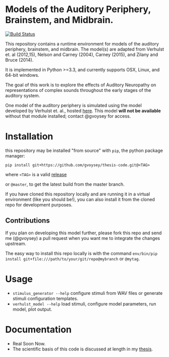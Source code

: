 # Models of the Auditory Periphery, Brainstem, and Midbrain. 
[![Build Status](https://travis-ci.org/gvoysey/thesis-code.svg?branch=master)](https://travis-ci.org/gvoysey/thesis-code)

This repository contains a runtime environment for models of the auditory periphery, brainstem, and midbrain. 
The model(s) are adapted from Verhulst et. al (2012,15), Nelson and Carney (2004), Carney (2015), and Zilany and Bruce (2014).   

It is implemented in Python >=3.3, and currently supports OSX, Linux, and 64-bit windows. 

The goal of this work is to explore the effects of Auditory Neuropathy on representations of complex sounds throughout
the early stages of the auditory system. 

One model of the auditory periphery is simulated using the model developed by Verhulst et. al., hosted [here](https://github.com/AuditoryBiophysicsLab/verhulst-model-core).
This model **will not be available** without that module installed; contact @gvoysey for access. 


# Installation 
this repository may be installed "from source" with `pip`, the python package manager: 
```
pip install git+https://github.com/gvoysey/thesis-code.git@<TAG>
```
where `<TAG>` is a valid [release](https://github.com/gvoysey/thesis-code/releases)

or `@master`, to get the latest build from the master branch.  

If you have cloned this repository locally and are running it in a virtual environment (like you should be!), 
you can also install it from the cloned repo for development purposes.  

## Contributions
If you plan on developing this model further, please fork this repo and send me (@gvoysey) a pull request when you want me to integrate the changes upstream.  

The easy way to install this repo locally is with the command 
`env/bin/pip install git+file:///path/to/your/git/repo@mybranch` or `@mytag`. 

# Usage
 - `stimulus_generator --help` configure stimuli from WAV files or generate stimuli configuration templates.
 - `verhulst_model --help` load stimuli, configure model parameters, run model, plot output.
  
# Documentation 
 - Real Soon Now.
 - The scientific basis of this code is discussed at length in my [thesis](https://github.com/gvoysey/thesis).  
